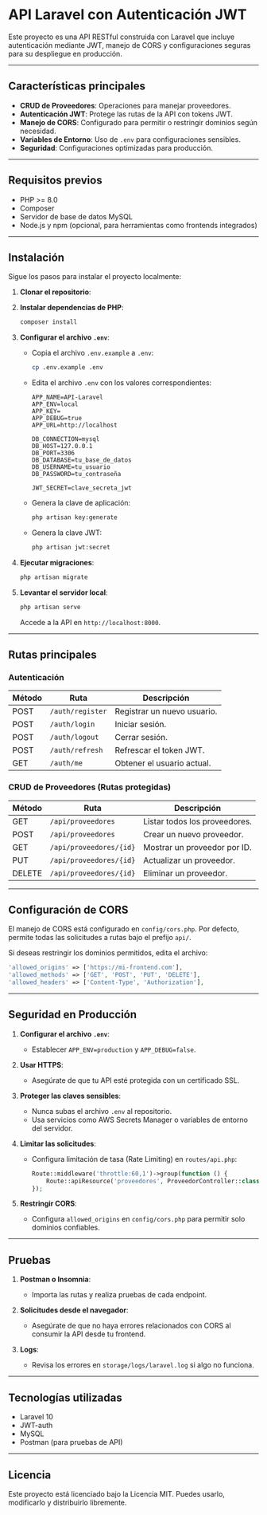 # API Laravel con Autenticación JWT

Este proyecto es una API RESTful construida con Laravel que incluye autenticación mediante JWT, manejo de CORS y configuraciones seguras para su despliegue en producción.

---

## Características principales

- **CRUD de Proveedores**: Operaciones para manejar proveedores.
- **Autenticación JWT**: Protege las rutas de la API con tokens JWT.
- **Manejo de CORS**: Configurado para permitir o restringir dominios según necesidad.
- **Variables de Entorno**: Uso de `.env` para configuraciones sensibles.
- **Seguridad**: Configuraciones optimizadas para producción.

---

## Requisitos previos

- PHP >= 8.0
- Composer
- Servidor de base de datos MySQL
- Node.js y npm (opcional, para herramientas como frontends integrados)

---

## Instalación

Sigue los pasos para instalar el proyecto localmente:

1. **Clonar el repositorio**:

2. **Instalar dependencias de PHP**:
   ```bash
   composer install
   ```

3. **Configurar el archivo `.env`**:
   - Copia el archivo `.env.example` a `.env`:
     ```bash
     cp .env.example .env
     ```
   - Edita el archivo `.env` con los valores correspondientes:
     ```env
     APP_NAME=API-Laravel
     APP_ENV=local
     APP_KEY=
     APP_DEBUG=true
     APP_URL=http://localhost

     DB_CONNECTION=mysql
     DB_HOST=127.0.0.1
     DB_PORT=3306
     DB_DATABASE=tu_base_de_datos
     DB_USERNAME=tu_usuario
     DB_PASSWORD=tu_contraseña

     JWT_SECRET=clave_secreta_jwt
     ```
   - Genera la clave de aplicación:
     ```bash
     php artisan key:generate
     ```
   - Genera la clave JWT:
     ```bash
     php artisan jwt:secret
     ```

4. **Ejecutar migraciones**:
   ```bash
   php artisan migrate
   ```

5. **Levantar el servidor local**:
   ```bash
   php artisan serve
   ```
   Accede a la API en `http://localhost:8000`.

---

## Rutas principales

### Autenticación

| Método | Ruta             | Descripción                  |
|--------|------------------|------------------------------|
| POST   | `/auth/register` | Registrar un nuevo usuario. |
| POST   | `/auth/login`    | Iniciar sesión.             |
| POST   | `/auth/logout`   | Cerrar sesión.             |
| POST   | `/auth/refresh`  | Refrescar el token JWT.     |
| GET    | `/auth/me`       | Obtener el usuario actual.  |

### CRUD de Proveedores (Rutas protegidas)

| Método | Ruta                  | Descripción                       |
|--------|-----------------------|-----------------------------------|
| GET    | `/api/proveedores`    | Listar todos los proveedores.    |
| POST   | `/api/proveedores`    | Crear un nuevo proveedor.        |
| GET    | `/api/proveedores/{id}` | Mostrar un proveedor por ID.    |
| PUT    | `/api/proveedores/{id}` | Actualizar un proveedor.        |
| DELETE | `/api/proveedores/{id}` | Eliminar un proveedor.          |

---

## Configuración de CORS

El manejo de CORS está configurado en `config/cors.php`. Por defecto, permite todas las solicitudes a rutas bajo el prefijo `api/`.

Si deseas restringir los dominios permitidos, edita el archivo:

```php
'allowed_origins' => ['https://mi-frontend.com'],
'allowed_methods' => ['GET', 'POST', 'PUT', 'DELETE'],
'allowed_headers' => ['Content-Type', 'Authorization'],
```

---

## Seguridad en Producción

1. **Configurar el archivo `.env`**:
   - Establecer `APP_ENV=production` y `APP_DEBUG=false`.

2. **Usar HTTPS**:
   - Asegúrate de que tu API esté protegida con un certificado SSL.

3. **Proteger las claves sensibles**:
   - Nunca subas el archivo `.env` al repositorio.
   - Usa servicios como AWS Secrets Manager o variables de entorno del servidor.

4. **Limitar las solicitudes**:
   - Configura limitación de tasa (Rate Limiting) en `routes/api.php`:
     ```php
     Route::middleware('throttle:60,1')->group(function () {
         Route::apiResource('proveedores', ProveedorController::class);
     });
     ```

5. **Restringir CORS**:
   - Configura `allowed_origins` en `config/cors.php` para permitir solo dominios confiables.

---

## Pruebas

1. **Postman o Insomnia**:
   - Importa las rutas y realiza pruebas de cada endpoint.

2. **Solicitudes desde el navegador**:
   - Asegúrate de que no haya errores relacionados con CORS al consumir la API desde tu frontend.

3. **Logs**:
   - Revisa los errores en `storage/logs/laravel.log` si algo no funciona.

---

## Tecnologías utilizadas

- Laravel 10
- JWT-auth
- MySQL
- Postman (para pruebas de API)

---

## Licencia

Este proyecto está licenciado bajo la Licencia MIT. Puedes usarlo, modificarlo y distribuirlo libremente.

